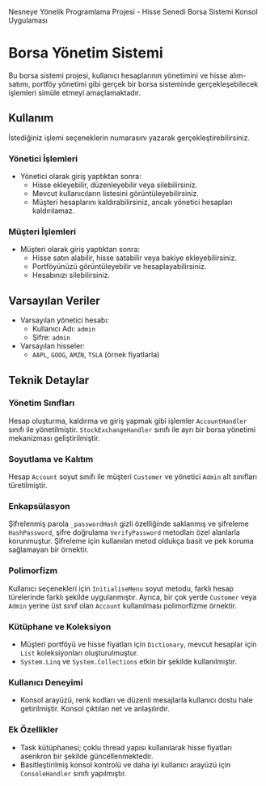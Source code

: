 Nesneye Yönelik Programlama Projesi - Hisse Senedi Borsa Sistemi Konsol Uygulaması

# Borsa Yönetim Sistemi
Bu borsa sistemi projesi, kullanıcı hesaplarının yönetimini ve hisse alım-satımı, portföy yönetimi gibi gerçek bir borsa sisteminde gerçekleşebilecek işlemleri simüle etmeyi amaçlamaktadır.

## Kullanım
İstediğiniz işlemi seçeneklerin numarasını yazarak gerçekleştirebilirsiniz.

### Yönetici İşlemleri
- Yönetici olarak giriş yaptıktan sonra:
  - Hisse ekleyebilir, düzenleyebilir veya silebilirsiniz.
  - Mevcut kullanıcıların listesini görüntüleyebilirsiniz.
  - Müşteri hesaplarını kaldırabilirsiniz, ancak yönetici hesapları kaldırılamaz.

### Müşteri İşlemleri
- Müşteri olarak giriş yaptıktan sonra:
  - Hisse satın alabilir, hisse satabilir veya bakiye ekleyebilirsiniz.
  - Portföyünüzü görüntüleyebilir ve hesaplayabilirsiniz.
  - Hesabınızı silebilirsiniz.

## Varsayılan Veriler
- Varsayılan yönetici hesabı:
  - Kullanıcı Adı: `admin`
  - Şifre: `admin`
- Varsayılan hisseler:
  - `AAPL`, `GOOG`, `AMZN`, `TSLA` (örnek fiyatlarla)

## Teknik Detaylar

### Yönetim Sınıfları
Hesap oluşturma, kaldırma ve giriş yapmak gibi işlemler `AccountHandler` sınıfı ile yönetilmiştir.
`StockExchangeHandler` sınıfı ile ayrı bir borsa yönetimi mekanizması geliştirilmiştir.

### Soyutlama ve Kalıtım
Hesap `Account` soyut sınıfı ile müşteri `Customer` ve yönetici `Admin` alt sınıfları türetilmiştir.

### Enkapsülasyon
Şifrelenmiş parola `_passwordHash` gizli özelliğinde saklanmış ve şifreleme `HashPassword`, şifre doğrulama `VerifyPassword` metodları özel alanlarla korunmuştur.
Şifreleme için kullanılan metod oldukça basit ve pek koruma sağlamayan bir örnektir.

### Polimorfizm
Kullanıcı seçenekleri için `InitialiseMenu` soyut metodu, farklı hesap türelerinde farklı şekilde uygulanmıştır.
Ayrıca, bir çok yerde `Customer` veya `Admin` yerine üst sınıf olan `Account` kullanılması polimorfizme örnektir.

### Kütüphane ve Koleksiyon
- Müşteri portföyü ve hisse fiyatları için `Dictionary`, mevcut hesaplar için `List` koleksiyonları oluşturulmuştur.
- `System.Linq` ve `System.Collections` etkin bir şekilde kullanılmıştır.

### Kullanıcı Deneyimi
- Konsol arayüzü, renk kodları ve düzenli mesajlarla kullanıcı dostu hale getirilmiştir. Konsol çıktıları net ve anlaşılırdır.

### Ek Özellikler
- Task kütüphanesi; çoklu thread yapısı kullanılarak hisse fiyatları asenkron bir şekilde güncellenmektedir.
- Basitleştirilmiş konsol kontrolü ve daha iyi kullanıcı arayüzü için `ConsoleHandler` sınıfı yapılmıştır.
